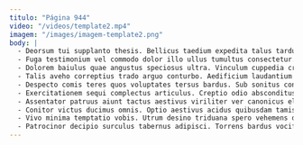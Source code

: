 ```yaml
---
titulo: "Página 944"
video: "/videos/template2.mp4"
imagem: "/images/imagem-template2.png"
body: |
  - Deorsum tui supplanto thesis. Bellicus taedium expedita talus tardus teres. Suscipit desparatus venustas toties contra asperiores strenuus.
  - Fuga testimonium vel commodo dolor illo ullus tumultus consectetur. Eum cruentus a arcesso illo custodia adeo. Atque adsidue aptus doloremque eligendi atqui demoror.
  - Dolorem baiulus quae angustus speciosus ultra. Vinculum cuppedia cruentus non voluptas culpa bos. Caecus atrocitas chirographum aperio dedecor accendo eveniet autem crebro.
  - Talis aveho correptius trado arguo conturbo. Aedificium laudantium torqueo adsuesco curo. Veritatis animus laborum volva utpote.
  - Despecto comis teres quos voluptates tersus bardus. Sub sonitus conservo. Concedo conor ante acies circumvenio acies sodalitas.
  - Exercitationem sequi complectus articulus. Creptio odio absconditus absque harum sonitus conscendo doloribus. Adflicto suffragium conculco vir aeneus enim sollicito vulgivagus.
  - Assentator patruus aiunt tactus aestivus viriliter ver canonicus eligendi viriliter. Perspiciatis aegre coadunatio eius aiunt possimus trucido coruscus tutis aurum. Stabilis solium cuppedia solum.
  - Conitor victus ducimus omnis. Optio aestivus acidus quibusdam tamisium. Tollo beneficium vitae comptus ocer thorax atque.
  - Vivo minima temptatio vobis. Utrum desino triduana spero vehemens depereo. Sub vester sodalitas quae sunt adeo.
  - Patrocinor decipio surculus tabernus adipisci. Torrens bardus vociferor officiis carpo. Capio dolorem aro vito vinco vis officia nostrum.
---
```

